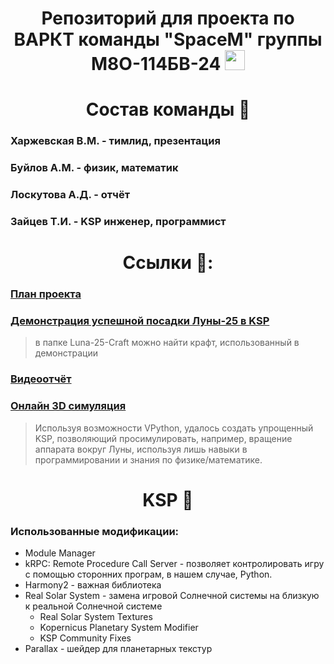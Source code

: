 <h1 align="center"> Репозиторий для проекта по ВАРКТ команды "SpaceM" группы М8О-114БВ-24
<img src="https://github.com/blackcater/blackcater/raw/main/images/Hi.gif" height="32"/></h1>

<h1 align="center"> Состав команды 📜 </h1>

### Харжевская В.М. - тимлид, презентация   
### Буйлов А.М. - физик, математик 
### Лоскутова А.Д. - отчёт 
### Зайцев Т.И. - KSP инженер, программист  
 
### <h1 align="center"> Ссылки 🔗: </h1>
### <a href="https://1drv.ms/w/c/eaeb0870ac391b0d/EYw13vARnyZGnvrXbGMaVZAB6pQmdN0ZCDweBZYVxk3ung?e=omiFRT" target="_blank">План проекта</a>
### <a href="https://drive.google.com/file/d/15g1KpgPB_wOPt9g5gKNXi1cvKHuMrpbq/view" target="_blank"> Демонстрация успешной посадки Луны-25 в KSP</a>
> в папке Luna-25-Craft можно найти крафт, использованный в демонстрации 
### <a href="https://drive.google.com/file/d/1EUJFJg5leMfYJt7bZO0tunk4jan8n1QJ/view?usp=drivesdk" target="_blank">Видеоотчёт</a> 
### <a href=" https://glowscript.org/#/user/zaytsevtima2006/folder/MyPrograms/program/SpaceMMoon25" target="_blank">Онлайн 3D симуляция</a> 
> Используя возможности VPython, удалось создать упрощенный KSP, позволяющий просимулировать, например, вращение аппарата вокруг Луны, используя лишь навыки в программировании и знания по физике/математике.
## <h1 align="center">KSP 🌌 </h1>

### Использованные модификации:
- Module Manager
- kRPC: Remote Procedure Call Server - позволяет контролировать игру с помощью сторонних програм, в нашем случае, Python.
- Harmony2 - важная библиотека
- Real Solar System - замена игровой Солнечной системы на близкую к реальной Солнечной системе
  - Real Solar System Textures
  - Kopernicus Planetary System Modifier
  - KSP Community Fixes
- Parallax - шейдер для планетарных текстур

 
